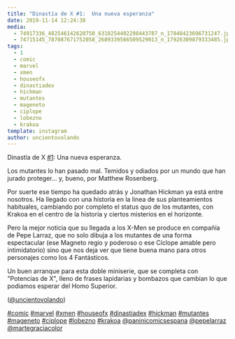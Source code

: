 ```yaml
---
title: "Dinastía de X #1:  Una nueva esperanza"
date: 2019-11-14 12:24:38
media: 
  - 74917336_482546142620750_6310254402298443787_n_17848423696731247.jpg
  - 74715145_787087671752058_2689339566509529013_n_17926309879333485.jpg
tags: 
  - 1
  - comic
  - marvel
  - xmen
  - houseofx
  - dinastiadex
  - hickman
  - mutantes
  - mageneto
  - ciplope
  - lobezno
  - krakoa
template: instagram
author: uncientovolando
---
```


Dinastía de X [#1](/tags/1):  Una nueva esperanza.

Los mutantes lo han pasado mal. Temidos y odiados por un mundo que han jurado proteger... y, bueno, por Matthew Rosenberg.

Por suerte ese tiempo ha quedado atrás y Jonathan Hickman ya está entre nosotros. Ha llegado con una historia en la linea de sus planteamientos habituales, cambiando por completo el status quo de los mutantes, con Krakoa en el centro de la historia y ciertos misterios en el horizonte.

Pero la mejor noticia que su llegada a los X-Men se produce en compañía de Pepe Larraz, que no solo dibuja a los mutantes de una forma espectacular (ese Magneto regio y poderoso o ese Cíclope amable pero intimidatorio) sino que nos deja ver que tiene buena mano para otros personajes como los 4 Fantásticos.

Un buen arranque para esta doble miniserie, que se completa con "Potencias de X", lleno de frases lapidarias y bombazos que cambian lo que podiamos esperar del Homo Superior.

([@uncientovolando](https://instagram.com/uncientovolando))

[#comic](/tags/comic) [#marvel](/tags/marvel) [#xmen](/tags/xmen) [#houseofx](/tags/houseofx) [#dinastiadex](/tags/dinastiadex) [#hickman](/tags/hickman) [#mutantes](/tags/mutantes) [#mageneto](/tags/mageneto) [#ciplope](/tags/ciplope) [#lobezno](/tags/lobezno) [#krakoa](/tags/krakoa) [@paninicomicsespana](https://instagram.com/paninicomicsespana) [@pepelarraz](https://instagram.com/pepelarraz) [@martegraciacolor](https://instagram.com/martegraciacolor)
